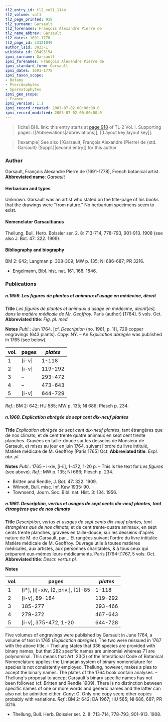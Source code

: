 ```yaml
---
tl2_entry_id: tl2_vol1_1144
tl2_volume: vol1
tl2_page_printed: 918
tl2_surname: Garsault
tl2_forenames: François Alexandre Pierre de
tl2_name_abbrev: Garsault
tl2_dates: 1691-1778
tl2_page_id: 33121049
author_lsid: 3033-1
wikidata_id: Q5493154
ipni_surname: Garsault
ipni_forenames: François Alexandre Pierre de
ipni_standard_form: Garsault
ipni_dates: 1691-1778
ipni_taxon_scope: 
- Botany
- Pteridophytes
- Spermatophytes
ipni_geo_scope: 
- France
ipni_version: 1.1
ipni_record_created: 2003-07-02 00:00:00.0
ipni_record_modified: 2003-07-02 00:00:00.0
---
```



> [!cite] BHL link: this entry starts at [page 918](https://www.biodiversitylibrary.org/page/33121049) of TL-2 Vol. I.
> Supporting pages: [[Abbreviations|abbreviations]], [[Layout key|layout key]].

> [!example] See also [[Garsault, François Alexandre (Pierre) de {std. Garsault} (Suppl.)|second entry]] for this author

### Author

Garsault, François Alexandre Pierre de (1691-1778), French botanical artist. 
**Abbreviated name**: *Garsault*

#### Herbarium and types

Unknown. Garsault was an artist who stated on the title-page of his books that the drawings were "from nature." No herbarium specimens seem to exist.

#### Nomenclator Garsaultianus

Thellung, Bull. Herb. Boissier ser. 2. 8: 713-714, 778-793, 901-913. 1908 (see also J. Bot. 47: 322. 1909).

#### Bibliography and biography

BM 2: 642; Langman p. 308-309; MW p. 135; NI 686-687; PR 3216.
- Engelmann, Bibl. hist. nat. 161, 168. 1846.

### Publications

##### n.1959. Les figures de plantes et animaux d'usage en médecine, décrit

**Title**
*Les figures de plantes et animaux d'usage en médecine, décrit*\[*es*\] *dans la matière médicale de Mr. Geoffroy.* Paris (author) \[1764\]. 5 vols. Oct.
**Abbreviated title**: *Fig. pl. med.*

**Notes**
*Publ*.: Jun 1764. \[cf. *Description* (no. 1961, p. 1)\], 729 copper engravings (643 plants). *Copy*: NY. – An *Explication abrégée* was published in 1765 (see below).

|vol.	|pages	|*plates*	|
|---	|---	|---	|
|1	|\[i-v\]	|1-118	|
|2	|\[i-v\]	|119-292	|
|3	|–	|293-472|
|4	|–	|473-643|
|5	|\[i-v\]	|644-729|

*Ref*.: BM 2: 642; HU 585; MW p. 135; NI 686; Plesch p. 234.

##### n.1960. Explication abrégée de sept cent dix-neuf plantes

**Title**
*Explication abrégée de sept cent dix-neuf plantes*, tant étrangères que de nos climats; et de cent trente quatre animaux en sept cent trente planches. Gravées en taille-douce sur les desseins de Monsieur de Garsault, et mises au jour en juin 1764, suivant l'ordre du livre intitulé, Matière médicale de M. Geoffroy \[Paris 1765\] Oct.
**Abbreviated title**: *Expl. abr. pl.*

**Notes**
*Publ*.: 1765 – i-xiv, \[i-ii\], 1-472, 1-20 p. – This is the text for *Les figures* (see above).
*Ref*.: MW p. 135; NI 686; Plesch p. 234.
- Britten and Rendle, J. Bot. 47: 322. 1909.
- Wilmott, Bull. misc. Inf. Kew 1935: 90.
- Townsend, Journ. Soc. Bibl. nat. Hist. 3: 134. 1956.

##### n.1961. Description, vertus et usages de sept cents dix-neuf plantes, tant étrangères que de nos climats

**Title**
*Description, vertus et usages de sept cents dix-neuf plantes, tant étrangères que de nos climats*; et de cent trente-quatre animaux, en sept cents trente planches, gravées en taille-douce, sur les desseins d'après nature de M. de Garsault, par... Et rangées suivant l'ordre du livre intitulée Matière médicale de M. Geoffroy. Ouvrage utile à toutes matières médicales, aux artistes, aux personnes charitables, & à tous ceux qui préparent eux-mèmes leurs médicaments. Paris \[1764-\]1767, 5 vols. Oct.
**Abbreviated title**: *Descr. vertus pl.*

**Notes**

|vol.	|pages	|*plates*	|
|---	|---	|---	|
|1	|\[i\*\], \[i\]-xiv, \[2, priv.\], \[1\]-85	|1-118	|
|2	|\[i-v\], 89-184	|119-292	|
|3	|185-277	|293-466|
|4	|279-372	|467-643|
|5	|\[i-v\], 375-472, 1-20	|644-728|

Five volumes of engravings were published by Garsault in June 1764, a volume of text in 1765 (*Explication abrégée*). The two were reissued in 1767 with the above title. – Thellung states that 336 species are provided with binary names, but that 282 specific names are uninomial whereas 71 are polynominal. This means that Art. 23(3) of the Interational Code of Botanical Nomenclature applies: the Linnaean system of binary nomenclature for species is not consistently employed. Thellung, however, makes a plea to accept the binary names. The plates of the 1764 book contain analyses. – Thellung's proposal to accept Garsault's binary specific names has not been followed (cf. Britten and Rendle 1909). There is no distinction between specific names of one or more words and generic names and the latter can also not be admitted either. *Copy*: G. Only one copy seen; other copies probably with variations.
*Ref*.: BM 2: 642; DA 1967; HU 585; NI 686, 687; PR 3216.
- Thellung, Bull. Herb. Boissier ser. 2. 8: 713-714, 778-793, 901-913. 1908.

